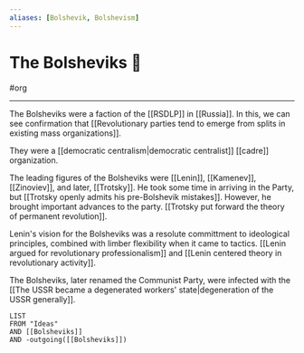 ```yaml
---
aliases: [Bolshevik, Bolshevism]
---
```

# The Bolsheviks 🚩
#org 

---
The Bolsheviks were a faction of the [[RSDLP]] in [[Russia]]. In this, we can see confirmation that [[Revolutionary parties tend to emerge from splits in existing mass organizations]]. 

They were a [[democratic centralism|democratic centralist]] [[cadre]] organization.

The leading figures of the Bolsheviks were [[Lenin]], [[Kamenev]], [[Zinoviev]], and later, [[Trotsky]]. He took some time in arriving in the Party, but [[Trotsky openly admits his pre-Bolshevik mistakes]]. However, he brought important advances to the party. [[Trotsky put forward the theory of permanent revolution]]. 

Lenin's vision for the Bolsheviks was a resolute committment to ideological principles, combined with limber flexibility when it came to tactics. [[Lenin argued for revolutionary professionalism]] and [[Lenin centered theory in revolutionary activity]]. 

The Bolsheviks, later renamed the Communist Party, were infected with the [[The USSR became a degenerated workers' state|degeneration of the USSR generally]]. 

```dataview
LIST
FROM "Ideas"
AND [[Bolsheviks]]
AND -outgoing([[Bolsheviks]])
```